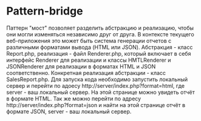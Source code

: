 # Pattern-bridge
Паттерн "мост" позволяет разделить абстракцию и реализацию, чтобы они могли изменяться независимо друг от друга. В контексте текущего веб-приложения это может быть система генерации отчетов с различными форматами вывода (HTML или JSON). Абстракция - класс Report.php, реализация - файл Renderer.php, который включает в себя интерфейс Renderer для реализации и классы HMTLRenderer и JSONRenderer для реализации в форматах HTML и JSON соответственно. Конкретная реализация абстракции - класс SalesReport.php.
Для запуска кода необходимо запустить локальный сервер и перейти по адоесу http://server/index.php?format=html, где server - ваш локальный сервер. На этой странице можно увидеть отчёт в формате HTML. Так же можно перейти по адресу http://server/index.php?format=json и найти на этой странице отчёт в формате JSON, server - ваш локальный сервер.

